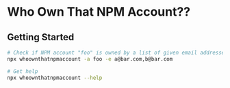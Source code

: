 # Who Own That NPM Account??

## Getting Started

```bash
# Check if NPM account "foo" is owned by a list of given email addresses
npx whoownthatnpmaccount -a foo -e a@bar.com,b@bar.com

# Get help
npx whoownthatnpmaccount --help
```
